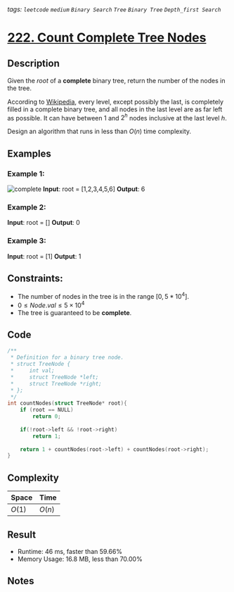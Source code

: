 ###### tags: `leetcode` `medium` `Binary Search` `Tree` `Binary Tree` `Depth_first Search`
# [222. Count Complete Tree Nodes](https://leetcode.com/problems/count-complete-tree-nodes/)

## Description

Given the $root$ of a **complete** binary tree, return the number of the nodes in the tree.  

According to [Wikipedia](https://en.wikipedia.org/wiki/Binary_tree#Types_of_binary_trees), every level, except possibly the last, is completely filled in a complete binary tree, and all nodes in the last level are as far left as possible. It can have between $1$ and $2^h$ nodes inclusive at the last level $h$.  

Design an algorithm that runs in less than $O(n)$ time complexity.  

## Examples
### Example 1:

![complete](https://assets.leetcode.com/uploads/2021/01/14/complete.jpg)
**Input**: root = [1,2,3,4,5,6]
**Output**: 6

### Example 2:

**Input**: root = []
**Output**: 0

### Example 3:

**Input**: root = [1]
**Output**: 1

## Constraints:

- The number of nodes in the tree is in the range $[0, 5 * 10^4]$.
- $0\leq Node.val\leq 5\times 10^4$
- The tree is guaranteed to be **complete**.

## Code

```c
/**
 * Definition for a binary tree node.
 * struct TreeNode {
 *     int val;
 *     struct TreeNode *left;
 *     struct TreeNode *right;
 * };
 */
int countNodes(struct TreeNode* root){
    if (root == NULL)
        return 0;
    
    if(!root->left && !root->right)
        return 1;
    
    return 1 + countNodes(root->left) + countNodes(root->right);
}
```


## Complexity

|Space |Time  |
|-     |-     |
|$O(1)$|$O(n)$|

## Result

- Runtime: 46 ms, faster than 59.66%
- Memory Usage: 16.8 MB, less than 70.00%

## Notes

